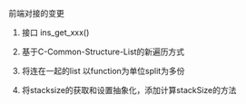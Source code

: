 前端对接的变更

1) 接口
   ins_get_xxx()

2) 基于C-Common-Structure-List的新遍历方式

3) 将连在一起的list 以function为单位split为多份

4) 将stacksize的获取和设置抽象化，添加计算stackSize的方法